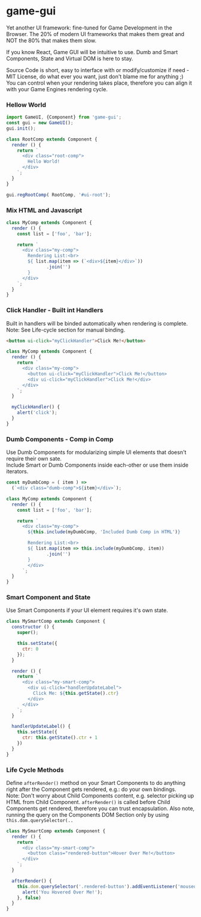 # game-gui
Yet another UI framework: fine-tuned for Game Development in the Browser. The 20% of modern UI frameworks that makes them great and NOT the 80% that makes them slow.

If you know React, Game GUI will be intuitive to use. 
Dumb and Smart Components, State and Virtual DOM is here to stay.

Source Code is short, easy to interface with or modify/customize if need - MIT License, 
do what ever you want, just don't blame me for anything ;)  
You can control when your rendering takes place, 
therefore you can align it with your Game Engines rendering cycle.

### Hellow World
```javascript
import GameUI, {Component} from 'game-gui';
const gui = new GameUI();
gui.init();

class RootComp extends Component {
  render () {
    return `
      <div class="root-comp">
        Hello World!
      </div>
    `;
  }
}

gui.regRootComp( RootComp, '#ui-root');
```

### Mix HTML and Javascript
```javascript
class MyComp extends Component {
  render () {
    const list = ['foo', 'bar'];

    return `
      <div class="my-comp">
        Rendering List:<br>
        ${ list.map(item => (`<div>${item}</div>`))
               .join('')
        }
      </div>
    `;
  }
}
```

### Click Handler - Built int Handlers
Built in handlers will be binded automatically when rendering is complete.  
Note: See Life-cycle section for manual binding. 
```html
<button ui-click="myClickHandler">Click Me!</button>
```
```javascript
class MyComp extends Component {
  render () {
    return `
      <div class="my-comp">
        <button ui-click="myClickHandler">Click Me!</button>
        <div ui-click="myClickHandler">Click Me!</div>
      </div>
    `;
  }

  myClickHandler() {
    alert('click');
  }
}
```

### Dumb Components - Comp in Comp
Use Dumb Components for modularizing simple UI elements that doesn't require their own sate.  
Include Smart or Dumb Components inside each-other or use them inside iterators.
```javascript
const myDumbComp = ( item ) =>
  (`<div class="dumb-comp">${item}</div>`);

class MyComp extends Component {
  render () {
    const list = ['foo', 'bar'];

    return `
      <div class="my-comp">
        ${this.include(myDumbComp, 'Included Dumb Comp in HTML')}

        Rendering List:<br>
        ${ list.map(item => this.include(myDumbComp, item))
               .join('')
        }
        </div>
      `;
  }
}
```

### Smart Component and State
Use Smart Components if your UI element requires it's own state.
```javascript
class MySmartComp extends Component {
  constructor () {
    super();

    this.setState({
      ctr: 0
    });
  }

  render () {
    return `
      <div class="my-smart-comp">
        <div ui-click="handlerUpdateLabel">
          Click Me: ${this.getState().ctr}
        </div>
      </div>
    `;
  }

  handlerUpdateLabel() {
    this.setState({
      ctr: this.getState().ctr + 1
    })
  }
}
```

### Life Cycle Methods
Define ```afterRender()``` method on your Smart Components to do anything right after the Component gets rendered, e.g.: do your own bindings.  
Note: Don't worry about Child Components content, e.g. selector picking up HTML from Child Component. 
```afterRender()``` is called before Child Components get rendered, therefore you can trust encapsulation.
Also note, running the query on the Components DOM Section only by using ```this.dom.querySelector(..```  
```javascript
class MySmartComp extends Component {
  render () {
    return `
      <div class="my-smart-comp">
        <button class="rendered-button">Hover Over Me!</button>
      </div>
    `;
  }

  afterRender() {
    this.dom.querySelector('.rendered-button').addEventListener('mouseover', () => {
      alert('You Hovered Over Me!');
    }, false)
  }
}
```